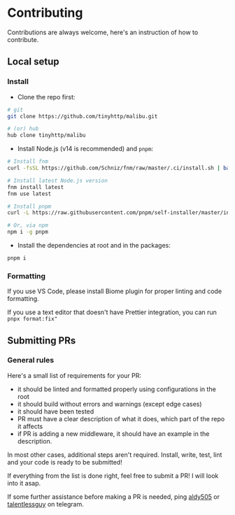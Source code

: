 # Contributing

Contributions are always welcome, here's an instruction of how to contribute.

## Local setup

### Install

- Clone the repo first:

```sh
# git
git clone https://github.com/tinyhttp/malibu.git

# (or) hub
hub clone tinyhttp/malibu
```

- Install Node.js (v14 is recommended) and `pnpm`:

```sh
# Install fnm
curl -fsSL https://github.com/Schniz/fnm/raw/master/.ci/install.sh | bash

# Install latest Node.js version
fnm install latest
fnm use latest

# Install pnpm
curl -L https://raw.githubusercontent.com/pnpm/self-installer/master/install.js | node

# Or, via npm
npm i -g pnpm
```

- Install the dependencies at root and in the packages:

```sh
pnpm i
```

### Formatting

If you use VS Code, please install Biome plugin for proper linting and code formatting.

If you use a text editor that doesn't have Prettier integration, you can run `pnpx format:fix"`

## Submitting PRs

### General rules

Here's a small list of requirements for your PR:

- it should be linted and formatted properly using configurations in the root
- it should build without errors and warnings (except edge cases)
- it should have been tested
- PR must have a clear description of what it does, which part of the repo it affects
- if PR is adding a new middleware, it should have an example in the description.

In most other cases, additional steps aren't required. Install, write, test, lint and your code is ready to be submitted!

If everything from the list is done right, feel free to submit a PR! I will look into it asap.

If some further assistance before making a PR is needed, ping [aldy505](https://t.me/aldy505) or [talentlessguy](talentless_guy) on telegram.

